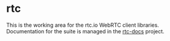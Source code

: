 # rtc

This is the working area for the rtc.io WebRTC client libraries.  Documentation for the suite is managed in the [rtc-docs](/doehlman/rtc-docs) project.